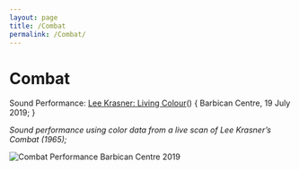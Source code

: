 ```yaml
---
layout: page
title: /Combat
permalink: /Combat/
---
```


# Combat
Sound Performance: [Lee Krasner: Living Colour](https://www.barbican.org.uk/whats-on/2019/event/lee-krasner-living-colour)() {
  Barbican Centre, 19 July 2019;
}

*Sound performance using color data from a live scan of Lee Krasner’s Combat (1965);*

<img alt="Combat Performance Barbican Centre 2019" class="centered-image" src="/pb.github.io/images/Combat.jpg" />

